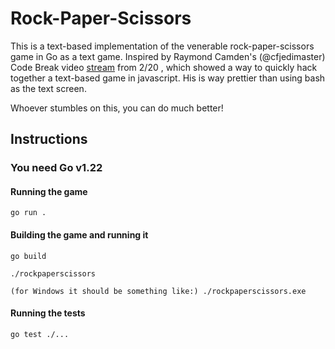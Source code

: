 # Rock-Paper-Scissors

This is a text-based implementation of the venerable rock-paper-scissors game in Go as a text game. Inspired by Raymond Camden's (@cfjedimaster) Code Break video [stream](https://cfe.dev/talkshows/codebreak-02202024/) from 2/20 , which showed a way to quickly hack together a text-based game in javascript. His is way prettier than using bash as the text screen.

Whoever stumbles on this, you can do much better!

## Instructions

### You need Go v1.22

#### Running the game

```
go run .
```

#### Building the game and running it

```
go build

./rockpaperscissors

(for Windows it should be something like:) ./rockpaperscissors.exe
```

#### Running the tests

```
go test ./...
```
